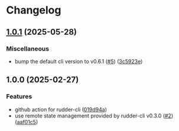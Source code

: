 # Changelog

## [1.0.1](https://github.com/rudderlabs/rudder-tracking-plan-action/compare/v1.0.0...v1.0.1) (2025-05-28)


### Miscellaneous

* bump the default cli version to v0.6.1 ([#5](https://github.com/rudderlabs/rudder-tracking-plan-action/issues/5)) ([3c5923e](https://github.com/rudderlabs/rudder-tracking-plan-action/commit/3c5923edd067bb650441645f65b51a4b16ed299b))

## 1.0.0 (2025-02-27)


### Features

* github action for rudder-cli ([019d94a](https://github.com/rudderlabs/rudder-tracking-plan-action/commit/019d94ad331a4e748df64d0f234a80fc16a80612))
* use remote state management provided by rudder-cli v0.3.0 ([#2](https://github.com/rudderlabs/rudder-tracking-plan-action/issues/2)) ([aaf01c5](https://github.com/rudderlabs/rudder-tracking-plan-action/commit/aaf01c534129a266f48d5e7d05c7adb2a2a8c748))
